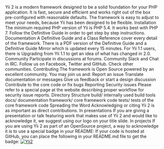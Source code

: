 Yii 2 is a modern framework designed to be a solid foundation for your PHP application. It is fast, secure and efficient and works right out of the box pre-configured with reasonable defaults. The framework is easy to adjust to meet your needs, because Yii has been designed to be flexible. Installation The minimum required PHP version of Yii is PHP 5.4. It works best with PHP 7. Follow the Definitive Guide in order to get step by step instructions. Documentation A Definitive Guide and a Class Reference cover every detail of the framework. There is a PDF version of the Definitive Guide and a Definitive Guide Mirror which is updated every 15 minutes. For Yii 1.1 users, there is Upgrading from Yii 1.1 to get an idea of what has changed in 2.0. Community Participate in discussions at forums. Community Slack and Chat in IRC. Follow us on Facebook, Twitter and GitHub. Check other communities. Contributing The framework is Open Source powered by an excellent community. You may join us and: Report an issue Translate documentation or messages Give us feedback or start a design discussion Contribute to the core code or fix bugs Reporting Security issues Please refer to a special page at the website describing proper workflow for security issue reports. Directory Structure build/ internally used build tools docs/ documentation framework/ core framework code tests/ tests of the core framework code Spreading the Word Acknowledging or citing Yii 2 is as important as direct contributions. In presentations If you are giving a presentation or talk featuring work that makes use of Yii 2 and would like to acknowledge it, we suggest using our logo on your title slide. In projects If you are using Yii 2 as part of an OpenSource project, a way to acknowledge it is to use a special badge in your README: If your code is hosted at GitHub, you can place the following in your README.md file to get the badge: [![Yii2](https://img.shields.io/badge/Powered_by-Yii_Framework-green.svg?style=flat)](https://www.yiiframework.com/)